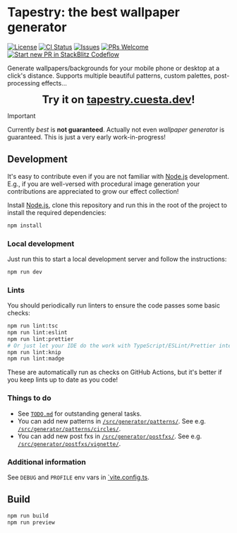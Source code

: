 # Tapestry: the best wallpaper generator

[![License](https://img.shields.io/github/license/alvaro-cuesta/tapestry)](./LICENSE)
[![CI Status](https://github.com/alvaro-cuesta/tapestry/actions/workflows/ci.yml/badge.svg)](https://github.com/alvaro-cuesta/tapestry/actions/workflows/ci.yml)
[![Issues](https://img.shields.io/github/issues/alvaro-cuesta/tapestry)](https://github.com/alvaro-cuesta/tapestry/issues)
[![PRs Welcome](https://img.shields.io/badge/PRs-welcome-brightgreen.svg)](#development)
[![Start new PR in StackBlitz Codeflow](https://developer.stackblitz.com/img/start_pr_small.svg)](https://pr.new/alvaro-cuesta/tapestry)

Generate wallpapers/backgrounds for your mobile phone or desktop at a click's distance. Supports multiple beautiful
patterns, custom palettes, post-processing effects...

<div align="center" style="font-size:24px; text-decoration:none; font-weight:bold;">
  Try it on <a href="https://tapestry.cuesta.dev">tapestry.cuesta.dev</a>!
</div>

> [!IMPORTANT]
> Currently _best_ is **not guaranteed**. Actually not even _wallpaper generator_ is guaranteed. This is just a very
> early work-in-progress!

## Development

It's easy to contribute even if you are not familiar with [Node.js](https://nodejs.org) development. E.g., if you are
well-versed with procedural image generation your contributions are appreciated to grow our effect collection!

Install [Node.js](https://nodejs.org), clone this repository and run this in the root of the project to install the
required dependencies:

```sh
npm install
```

### Local development

Just run this to start a local development server and follow the instructions:

```sh
npm run dev
```

### Lints

You should periodically run linters to ensure the code passes some basic checks:

```sh
npm run lint:tsc
npm run lint:eslint
npm run lint:prettier
# Or just let your IDE do the work with TypeScript/ESLint/Prettier integrations
npm run lint:knip
npm run lint:madge
```

These are automatically run as checks on GitHub Actions, but it's better if you keep lints up to date as you code!

### Things to do

- See [`TODO.md`](TODO.md) for outstanding general tasks.
- You can add new patterns in [`/src/generator/patterns/`](./src/generator/patterns/). See e.g.
  [`/src/generator/patterns/circles/`](./src/generator/patterns/circles/).
- You can add new post fxs in [`/src/generator/postfxs/`](./src/generator/postfxs/). See e.g.
  [`/src/generator/postfxs/vignette/`](./src/generator/postfxs/vignette/).

### Additional information

See `DEBUG` and `PROFILE` env vars in [`vite.config.ts](./vite.config.ts).

## Build

```sh
npm run build
npm run preview
```
